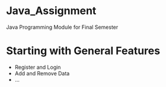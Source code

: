 # Java_Assignment
Java Programming Module for Final Semester 

<h1> Starting with General Features </h1>
<ul>
  <li>Register and Login</li>
  <li>Add and Remove Data</li>
  <li>...</li>
</ul>

